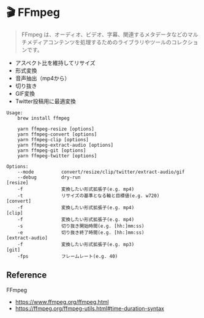 # 🎬 FFmpeg

> FFmpeg は、オーディオ、ビデオ、字幕、関連するメタデータなどのマルチメディアコンテンツを処理するためのライブラリやツールのコレクションです。

- アスペクト比を維持してリサイズ
- 形式変換
- 音声抽出（mp4から）
- 切り抜き
- GIF変換
- Twitter投稿用に最適変換

```shell
Usage:
    brew install ffmpeg

    yarn ffmpeg-resize [options]
    yarn ffmpeg-convert [options]
    yarn ffmpeg-clip [options]
    yarn ffmpeg-extract-audio [options]
    yarn ffmpeg-git [options]
    yarn ffmpeg-twitter [options]

Options:
    --mode          convert/resize/clip/twitter/extract-audio/gif
    --debug         dry-run
[resize]
    -f              変換したい形式拡張子(e.g. mp4)
    -t              リサイズの基準となる軸と目標値(e.g. w720)
[convert]
    -f              変換したい形式拡張子(e.g. mp4)
[clip]
    -f              変換したい形式拡張子(e.g. mp4)
    -s              切り抜き開始時間(e.g. [hh:]mm:ss)
    -e              切り抜き終了時間(e.g. [hh:]mm:ss)
[extract-audio]
    -f              変換したい形式拡張子(e.g. mp3)
[git]
    -fps            フレームレート(e.g. 40)
```

## Reference

FFmpeg

- <https://www.ffmpeg.org/ffmpeg.html>
- <https://ffmpeg.org/ffmpeg-utils.html#time-duration-syntax>
